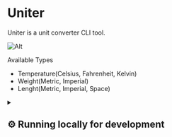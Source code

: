 # Uniter

Uniter is a unit converter CLI tool.

![Alt](https://repobeats.axiom.co/api/embed/2ab893442b8a40960cd9bb66e91fdd1986356e69.svg "Repobeats analytics image")

Available Types
<ul>
<li>Temperature(Celsius, Fahrenheit, Kelvin)</li>
<li>Weight(Metric, Imperial)</li>
<li>Lenght(Metric, Imperial, Space)</li>
</ul>

<details>
  <summary><h2>⚙️ Running locally for development</h2></summary>

Start cloning Uniter:

```
git clone https://github.com/staxhinho/Uniter.git
```


To compile and run:

```
cargo run
```

Make sure you have cargo installed and you're inside the directory in your terminal.

</details>